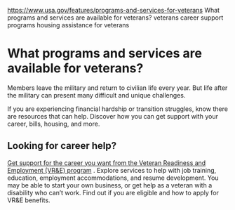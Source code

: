 

https://www.usa.gov/features/programs-and-services-for-veterans
What programs and services are available for veterans?
veterans career support programs
housing assistance for veterans

What programs and services are available for veterans?
======================================================

Members leave the military and return to civilian life every year. But life after the military can present many difficult and unique challenges.

If you are experiencing financial hardship or transition struggles, know there are resources that can help. Discover how you can get support with your career, bills, housing, and more.

**Looking for career help?**
----------------------------

[Get support for the career you want from the Veteran Readiness and Employment (VR&E) program](https://www.benefits.va.gov/vocrehab/)
. Explore services to help with job training, education, employment accommodations, and resume development. You may be able to start your own business, or get help as a veteran with a disability who can’t work. Find out if you are eligible and how to apply for VR&E benefits.
